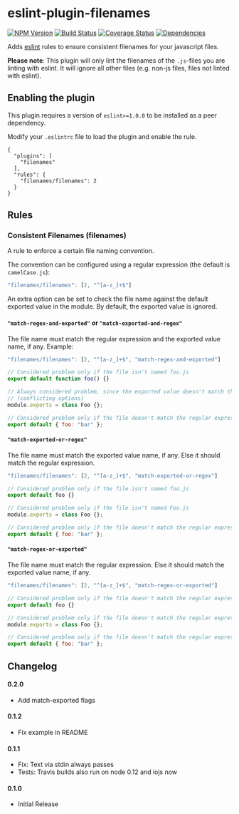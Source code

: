 # eslint-plugin-filenames

[![NPM Version](https://img.shields.io/npm/v/eslint-plugin-filenames.svg?style=flat-square)](https://www.npmjs.org/package/eslint-plugin-filenames)
[![Build Status](https://img.shields.io/travis/selaux/eslint-plugin-filenames.svg?style=flat-square)](https://travis-ci.org/selaux/eslint-plugin-filenames)
[![Coverage Status](https://img.shields.io/coveralls/selaux/eslint-plugin-filenames.svg?style=flat-square)](https://coveralls.io/r/selaux/eslint-plugin-filenames?branch=master)
[![Dependencies](https://img.shields.io/david/selaux/eslint-plugin-filenames.svg?style=flat-square)](https://david-dm.org/selaux/eslint-plugin-filenames)

Adds [eslint](http://eslint.org/) rules to ensure consistent filenames for your javascript files.

__Please note__: This plugin will only lint the filenames of the `.js`-files you are linting with eslint. It will ignore all other files (e.g. non-js files, files not linted with eslint).

## Enabling the plugin

This plugin requires a version of `eslint>=1.0.0` to be installed as a peer dependency.

Modify your `.eslintrc` file to load the plugin and enable the rule.

```
{
  "plugins": [
    "filenames"
  ],
  "rules": {
    "filenames/filenames": 2
  }
}
```

## Rules

### Consistent Filenames (filenames)

A rule to enforce a certain file naming convention.

The convention can be configured using a regular expression (the default is `camelCase.js`):

```js
"filenames/filenames": [2, "^[a-z_]+$"]
```

An extra option can be set to check the file name against the default exported value in the module.
By default, the exported value is ignored.

#### `"match-regex-and-exported"` or `"match-exported-and-regex"`

The file name must match the regular expression and the exported value name, if any. Example:

```js
"filenames/filenames": [2, "^[a-z_]+$", "match-regex-and-exported"]
```

```js
// Considered problem only if the file isn't named foo.js
export default function foo() {}

// Always considered problem, since the exported value doesn't match the regular expression
// (conflicting options)
module.exports = class Foo {};

// Considered problem only if the file doesn't match the regular expression
export default { foo: "bar" };
```

#### `"match-exported-or-regex"`

The file name must match the exported value name, if any. Else it should match the regular
expression.

```js
"filenames/filenames": [2, "^[a-z_]+$", "match-exported-or-regex"]
```

```js
// Considered problem only if the file isn't named foo.js
export default foo {}

// Considered problem only if the file isn't named Foo.js
module.exports = class Foo {};

// Considered problem only if the file doesn't match the regular expression
export default { foo: "bar" };
```

#### `"match-regex-or-exported"`

The file name must match the regular expression. Else it should match the exported value name, if
any.

```js
"filenames/filenames": [2, "^[a-z_]+$", "match-regex-or-exported"]
```

```js
// Considered problem only if the file doesn't match the regular expression or isn't named foo.js
export default foo {}

// Considered problem only if the file doesn't match the regular expression or isn't named Foo.js
module.exports = class Foo {};

// Considered problem only if the file doesn't match the regular expression
export default { foo: "bar" };
```


## Changelog

#### 0.2.0
- Add match-exported flags

#### 0.1.2
- Fix example in README

#### 0.1.1
- Fix: Text via stdin always passes
- Tests: Travis builds also run on node 0.12 and iojs now

#### 0.1.0
- Initial Release
